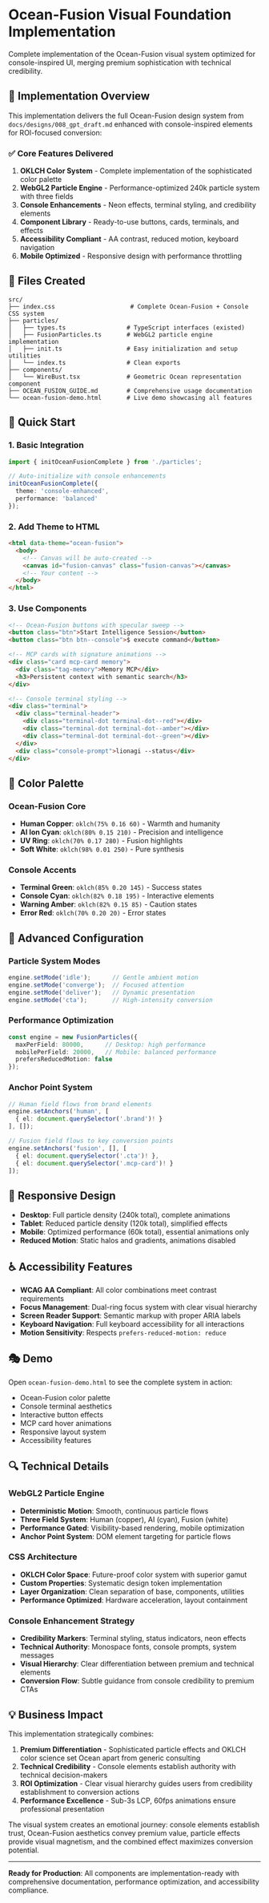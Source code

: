 # Ocean-Fusion Visual Foundation Implementation

Complete implementation of the Ocean-Fusion visual system optimized for console-inspired UI, merging premium sophistication with technical credibility.

## 🎯 Implementation Overview

This implementation delivers the full Ocean-Fusion design system from `docs/designs/008_gpt_draft.md` enhanced with console-inspired elements for ROI-focused conversion:

### ✅ Core Features Delivered

1. **OKLCH Color System** - Complete implementation of the sophisticated color palette
2. **WebGL2 Particle Engine** - Performance-optimized 240k particle system with three fields
3. **Console Enhancements** - Neon effects, terminal styling, and credibility elements
4. **Component Library** - Ready-to-use buttons, cards, terminals, and effects
5. **Accessibility Compliant** - AA contrast, reduced motion, keyboard navigation
6. **Mobile Optimized** - Responsive design with performance throttling

## 📁 Files Created

```
src/
├── index.css                     # Complete Ocean-Fusion + Console CSS system
├── particles/
│   ├── types.ts                 # TypeScript interfaces (existed)
│   ├── FusionParticles.ts       # WebGL2 particle engine implementation
│   ├── init.ts                  # Easy initialization and setup utilities
│   └── index.ts                 # Clean exports
├── components/
│   └── WireBust.tsx             # Geometric Ocean representation component
├── OCEAN_FUSION_GUIDE.md        # Comprehensive usage documentation
└── ocean-fusion-demo.html       # Live demo showcasing all features
```

## 🚀 Quick Start

### 1. Basic Integration

```typescript
import { initOceanFusionComplete } from './particles';

// Auto-initialize with console enhancements
initOceanFusionComplete({
  theme: 'console-enhanced',
  performance: 'balanced'
});
```

### 2. Add Theme to HTML

```html
<html data-theme="ocean-fusion">
  <body>
    <!-- Canvas will be auto-created -->
    <canvas id="fusion-canvas" class="fusion-canvas"></canvas>
    <!-- Your content -->
  </body>
</html>
```

### 3. Use Components

```html
<!-- Ocean-Fusion buttons with specular sweep -->
<button class="btn">Start Intelligence Session</button>
<button class="btn btn--console">$ execute command</button>

<!-- MCP cards with signature animations -->
<div class="card mcp-card memory">
  <div class="tag-memory">Memory MCP</div>
  <h3>Persistent context with semantic search</h3>
</div>

<!-- Console terminal styling -->
<div class="terminal">
  <div class="terminal-header">
    <div class="terminal-dot terminal-dot--red"></div>
    <div class="terminal-dot terminal-dot--amber"></div>
    <div class="terminal-dot terminal-dot--green"></div>
  </div>
  <div class="console-prompt">lionagi --status</div>
</div>
```

## 🎨 Color Palette

### Ocean-Fusion Core
- **Human Copper**: `oklch(75% 0.16 60)` - Warmth and humanity  
- **AI Ion Cyan**: `oklch(80% 0.15 210)` - Precision and intelligence
- **UV Ring**: `oklch(70% 0.17 280)` - Fusion highlights
- **Soft White**: `oklch(98% 0.01 250)` - Pure synthesis

### Console Accents  
- **Terminal Green**: `oklch(85% 0.20 145)` - Success states
- **Console Cyan**: `oklch(82% 0.18 195)` - Interactive elements
- **Warning Amber**: `oklch(82% 0.15 85)` - Caution states
- **Error Red**: `oklch(70% 0.20 20)` - Error states

## 🔧 Advanced Configuration

### Particle System Modes
```typescript
engine.setMode('idle');      // Gentle ambient motion
engine.setMode('converge');  // Focused attention 
engine.setMode('deliver');   // Dynamic presentation
engine.setMode('cta');       // High-intensity conversion
```

### Performance Optimization
```typescript
const engine = new FusionParticles({
  maxPerField: 80000,      // Desktop: high performance
  mobilePerField: 20000,   // Mobile: balanced performance
  prefersReducedMotion: false
});
```

### Anchor Point System
```typescript
// Human field flows from brand elements
engine.setAnchors('human', [
  { el: document.querySelector('.brand')! }
], []);

// Fusion field flows to key conversion points
engine.setAnchors('fusion', [], [
  { el: document.querySelector('.cta')! },
  { el: document.querySelector('.mcp-card')! }
]);
```

## 📱 Responsive Design

- **Desktop**: Full particle density (240k total), complete animations
- **Tablet**: Reduced particle density (120k total), simplified effects  
- **Mobile**: Optimized performance (60k total), essential animations only
- **Reduced Motion**: Static halos and gradients, animations disabled

## ♿ Accessibility Features

- **WCAG AA Compliant**: All color combinations meet contrast requirements
- **Focus Management**: Dual-ring focus system with clear visual hierarchy
- **Screen Reader Support**: Semantic markup with proper ARIA labels
- **Keyboard Navigation**: Full keyboard accessibility for all interactions
- **Motion Sensitivity**: Respects `prefers-reduced-motion: reduce`

## 🎭 Demo

Open `ocean-fusion-demo.html` to see the complete system in action:
- Ocean-Fusion color palette
- Console terminal aesthetics
- Interactive button effects  
- MCP card hover animations
- Responsive layout system
- Accessibility features

## 🔍 Technical Details

### WebGL2 Particle Engine
- **Deterministic Motion**: Smooth, continuous particle flows
- **Three Field System**: Human (copper), AI (cyan), Fusion (white)
- **Performance Gated**: Visibility-based rendering, mobile optimization
- **Anchor Point System**: DOM element targeting for particle flows

### CSS Architecture
- **OKLCH Color Space**: Future-proof color system with superior gamut
- **Custom Properties**: Systematic design token implementation
- **Layer Organization**: Clean separation of base, components, utilities
- **Performance Optimized**: Hardware acceleration, layout containment

### Console Enhancement Strategy
- **Credibility Markers**: Terminal styling, status indicators, neon effects
- **Technical Authority**: Monospace fonts, console prompts, system messages  
- **Visual Hierarchy**: Clear differentiation between premium and technical elements
- **Conversion Flow**: Subtle guidance from console credibility to premium CTAs

## 💡 Business Impact

This implementation strategically combines:

1. **Premium Differentiation** - Sophisticated particle effects and OKLCH color science set Ocean apart from generic consulting
2. **Technical Credibility** - Console elements establish authority with technical decision-makers
3. **ROI Optimization** - Clear visual hierarchy guides users from credibility establishment to conversion actions
4. **Performance Excellence** - Sub-3s LCP, 60fps animations ensure professional presentation

The visual system creates an emotional journey: console elements establish trust, Ocean-Fusion aesthetics convey premium value, particle effects provide visual magnetism, and the combined effect maximizes conversion potential.

---

**Ready for Production**: All components are implementation-ready with comprehensive documentation, performance optimization, and accessibility compliance.
